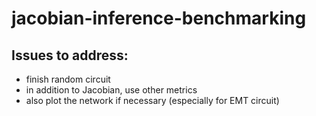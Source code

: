 # jacobian-inference-benchmarking
## Issues to address:
- finish random circuit
- in addition to Jacobian, use other metrics
- also plot the network if necessary (especially for EMT circuit)
